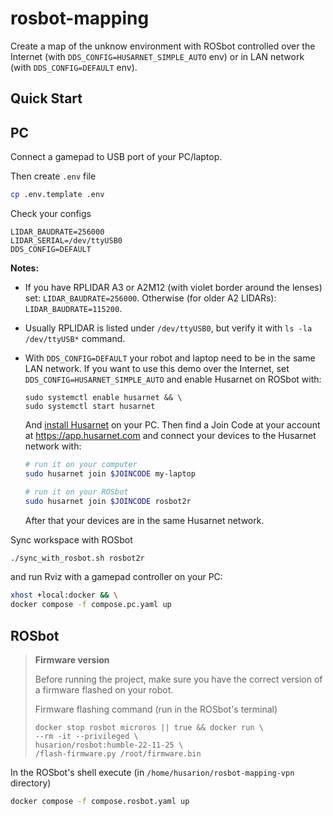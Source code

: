# rosbot-mapping

Create a map of the unknow environment with ROSbot controlled over the Internet (with `DDS_CONFIG=HUSARNET_SIMPLE_AUTO` env) or in LAN network (with `DDS_CONFIG=DEFAULT` env).

## Quick Start

## PC

Connect a gamepad to USB port of your PC/laptop. 

Then create `.env` file 

```bash
cp .env.template .env
```

Check your configs

```
LIDAR_BAUDRATE=256000
LIDAR_SERIAL=/dev/ttyUSB0
DDS_CONFIG=DEFAULT
```

**Notes:**
- If you have RPLIDAR A3 or A2M12 (with violet border around the lenses) set: `LIDAR_BAUDRATE=256000`. Otherwise (for older A2 LIDARs): `LIDAR_BAUDRATE=115200`.
- Usually RPLIDAR is listed under `/dev/ttyUSB0`, but verify it with `ls -la /dev/ttyUSB*` command.
- With `DDS_CONFIG=DEFAULT` your robot and laptop need to be in the same LAN network. If you want to use this demo over the Internet, set `DDS_CONFIG=HUSARNET_SIMPLE_AUTO` and enable Husarnet on ROSbot with:
    ```
    sudo systemctl enable husarnet && \
    sudo systemctl start husarnet
    ```
    And [install Husarnet](https://husarnet.com/docs#using-husarnet) on your PC. Then find a Join Code at your account at https://app.husarnet.com and connect your devices to the Husarnet network with:

    ```bash
    # run it on your computer
    sudo husarnet join $JOINCODE my-laptop
    ```

    ```bash
    # run it on your ROSbot
    sudo husarnet join $JOINCODE rosbot2r
    ```

    After that your devices are in the same Husarnet network.

Sync workspace with ROSbot

```bash
./sync_with_rosbot.sh rosbot2r
```

and run Rviz with a gamepad controller on your PC:

```bash
xhost +local:docker && \
docker compose -f compose.pc.yaml up
```

## ROSbot

> **Firmware version**
>
> Before running the project, make sure you have the correct version of a firmware flashed on your robot.
>
> Firmware flashing command (run in the ROSbot's terminal)
>
> ```
> docker stop rosbot microros || true && docker run \
> --rm -it --privileged \
> husarion/rosbot:humble-22-11-25 \
> /flash-firmware.py /root/firmware.bin
> ```

In the ROSbot's shell execute (in `/home/husarion/rosbot-mapping-vpn` directory)

```bash
docker compose -f compose.rosbot.yaml up
```